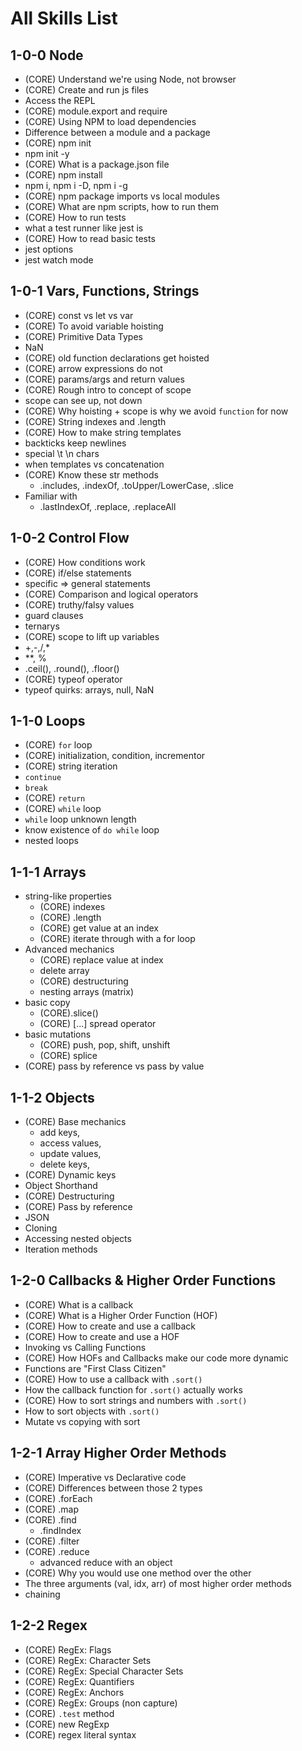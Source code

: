 # All Skills List

## 1-0-0 Node

- (CORE) Understand we're using Node, not browser
- (CORE) Create and run js files
- Access the REPL
- (CORE) module.export and require
- (CORE) Using NPM to load dependencies
- Difference between a module and a package
- (CORE) npm init
- npm init -y
- (CORE) What is a package.json file
- (CORE) npm install
- npm i, npm i -D, npm i -g
- (CORE) npm package imports vs local modules
- (CORE) What are npm scripts, how to run them
- (CORE) How to run tests
- what a test runner like jest is
- (CORE) How to read basic tests
- jest options
- jest watch mode

## 1-0-1 Vars, Functions, Strings

- (CORE) const vs let vs var
- (CORE) To avoid variable hoisting
- (CORE) Primitive Data Types
- NaN
- (CORE) old function declarations get hoisted
- (CORE) arrow expressions do not
- (CORE) params/args and return values
- (CORE) Rough intro to concept of scope
- scope can see up, not down
- (CORE) Why hoisting + scope is why we avoid `function` for now
- (CORE) String indexes and .length
- (CORE) How to make string templates
- backticks keep newlines
- special \t \n chars
- when templates vs concatenation
- (CORE) Know these str methods
  - .includes, .indexOf, .toUpper/LowerCase, .slice
- Familiar with
  - .lastIndexOf, .replace, .replaceAll

## 1-0-2 Control Flow

- (CORE) How conditions work
- (CORE) if/else statements
- specific => general statements
- (CORE) Comparison and logical operators
- (CORE) truthy/falsy values
- guard clauses
- ternarys
- (CORE) scope to lift up variables
- +,-,/,*
- **, %
- .ceil(), .round(), .floor()
- (CORE) typeof operator
- typeof quirks: arrays, null, NaN

## 1-1-0 Loops

- (CORE) `for` loop
- (CORE) initialization, condition, incrementor	
- (CORE) string iteration
- `continue`
- `break`
- (CORE) `return`
- (CORE) `while` loop
- `while` loop unknown length
- know existence of `do while` loop
- nested loops

## 1-1-1 Arrays

- string-like properties
  - (CORE) indexes
  - (CORE) .length
  - (CORE) get value at an index
  - (CORE) iterate through with a for loop
- Advanced mechanics
  - (CORE) replace value at index
  - delete array
  - (CORE) destructuring
  - nesting arrays (matrix)
- basic copy
  - (CORE).slice()
  - (CORE) [...] spread operator
- basic mutations
  - (CORE) push, pop, shift, unshift
  - (CORE) splice
- (CORE) pass by reference vs pass by value

## 1-1-2 Objects

- (CORE) Base mechanics
  - add keys,
  - access values,
  - update values,
  - delete keys,
- (CORE) Dynamic keys
- Object Shorthand
- (CORE) Destructuring
- (CORE) Pass by reference
- JSON
- Cloning
- Accessing nested objects
- Iteration methods

## 1-2-0 Callbacks & Higher Order Functions

- (CORE) What is a callback
- (CORE) What is a Higher Order Function (HOF)
- (CORE) How to create and use a callback
- (CORE) How to create and use a HOF
- Invoking vs Calling Functions
- (CORE) How HOFs and Callbacks make our code more dynamic
- Functions are "First Class Citizen"
- (CORE) How to use a callback with `.sort()`
- How the callback function for `.sort()` actually works
- (CORE) How to sort strings and numbers with `.sort()`
- How to sort objects with `.sort()`
- Mutate vs copying with sort

## 1-2-1 Array Higher Order Methods

- (CORE) Imperative vs Declarative code
- (CORE) Differences between those 2 types
- (CORE) .forEach
- (CORE) .map
- (CORE) .find
  - .findIndex
- (CORE) .filter
- (CORE) .reduce
  - advanced reduce with an object
- (CORE) Why you would use one method over the other
- The three arguments (val, idx, arr) of most higher order methods
- chaining

## 1-2-2 Regex

- (CORE) RegEx: Flags
- (CORE) RegEx: Character Sets
- (CORE) RegEx: Special Character Sets
- (CORE) RegEx: Quantifiers
- (CORE) RegEx: Anchors
- (CORE) RegEx: Groups (non capture)
- (CORE) `.test` method
- (CORE) new RegExp
- (CORE) regex literal syntax